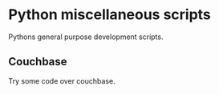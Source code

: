 Python miscellaneous scripts 
============================

Pythons general purpose development scripts.

Couchbase
---------

Try some code over couchbase.



